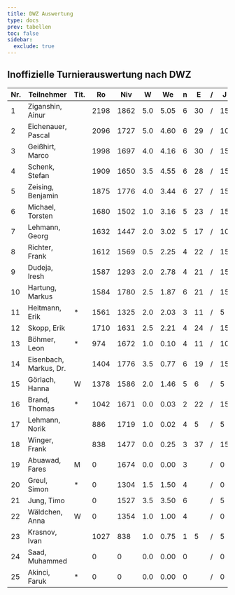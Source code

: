 ```yaml
---
title: DWZ Auswertung
type: docs
prev: tabellen
toc: false
sidebar:
  exclude: true
---
```


## Inoffizielle Turnierauswertung nach DWZ

| Nr. | Teilnehmer             | Tit. | Ro   | Niv  | W   | We   | n   | E   | /   | J   | Rh   | X   | Rn   | Diff. |
| --- | ---------------------- | ---- | ---- | ---- | --- | ---- | --- | --- | --- | --- | ---- | --- | ---- | ----- |
| 1   | Ziganshin, Ainur       |      | 2198 | 1862 | 5.0 | 5.05 | 6   | 30  | /   | 15  | 2135 |     | 2197 | -1    |
| 2   | Eichenauer, Pascal     |      | 2096 | 1727 | 5.0 | 4.60 | 6   | 29  | /   | 10  | 2000 |     | 2105 | 9     |
| 3   | Geißhirt, Marco        |      | 1998 | 1697 | 4.0 | 4.16 | 6   | 30  | /   | 15  | 1822 |     | 1995 | -3    |
| 4   | Schenk, Stefan         |      | 1909 | 1650 | 3.5 | 4.55 | 6   | 28  | /   | 15  | 1707 |     | 1885 | -24   |
| 5   | Zeising, Benjamin      |      | 1875 | 1776 | 4.0 | 3.44 | 6   | 27  | /   | 15  | 1901 |     | 1888 | 13    |
| 6   | Michael, Torsten       |      | 1680 | 1502 | 1.0 | 3.16 | 5   | 23  | /   | 15  | 1262 |     | 1619 | -61   |
| 7   | Lehmann, Georg         |      | 1632 | 1447 | 2.0 | 3.02 | 5   | 17  | /   | 10  | 1375 |     | 1595 | -37   |
| 8   | Richter, Frank         |      | 1612 | 1569 | 0.5 | 2.25 | 4   | 22  | /   | 15  | 1247 |     | 1559 | -53   |
| 9   | Dudeja, Iresh          |      | 1587 | 1293 | 2.0 | 2.78 | 4   | 21  | /   | 15  | 1293 |     | 1563 | -24   |
| 10  | Hartung, Markus        |      | 1584 | 1780 | 2.5 | 1.87 | 6   | 21  | /   | 15  | 1723 |     | 1602 | 18    |
| 11  | Heitmann, Erik         | \*   | 1561 | 1325 | 2.0 | 2.03 | 3   | 11  | /   | 5   | 1450 |     | 1560 | -1    |
| 12  | Skopp, Erik            |      | 1710 | 1631 | 2.5 | 2.21 | 4   | 24  | /   | 15  | 1726 |     | 1718 | 8     |
| 13  | Böhmer, Leon           | \*   | 974  | 1672 | 1.0 | 0.10 | 4   | 11  | /   | 10  | 1479 |     | 1022 | 48    |
| 14  | Eisenbach, Markus, Dr. |      | 1404 | 1776 | 3.5 | 0.77 | 6   | 19  | /   | 15  | 1833 |     | 1491 | 87    |
| 15  | Görlach, Hanna         | W    | 1378 | 1586 | 2.0 | 1.46 | 5   | 6   | /   | 5   | 1514 |     | 1417 | 39    |
| 16  | Brand, Thomas          | \*   | 1042 | 1671 | 0.0 | 0.03 | 2   | 22  | /   | 15  |      |     | 1041 | -1    |
| 17  | Lehmann, Norik         |      | 886  | 1719 | 1.0 | 0.02 | 4   | 5   | /   | 5   | 1526 |     | 973  | 87    |
| 18  | Winger, Frank          |      | 838  | 1477 | 0.0 | 0.25 | 3   | 37  | /   | 15  | 800  |     | 834  | -4    |
| 19  | Abuawad, Fares         | M    | 0    | 1674 | 0.0 | 0.00 | 3   |     | /   | 0   |      |     | 0    | 0     |
| 20  | Greul, Simon           | \*   | 0    | 1304 | 1.5 | 1.50 | 4   |     | /   | 0   |      |     | 0    | 0     |
| 21  | Jung, Timo             |      | 0    | 1527 | 3.5 | 3.50 | 6   |     | /   | 5   | 1723 |     | 1723 | 0     |
| 22  | Wäldchen, Anna         | W    | 0    | 1354 | 1.0 | 1.00 | 4   |     | /   | 0   |      |     | 0    | 0     |
| 23  | Krasnov, Ivan          |      | 1027 | 838  | 1.0 | 0.75 | 1   | 5   | /   | 5   |      |     | 1060 | 33    |
| 24  | Saad, Muhammed         |      | 0    | 0    | 0.0 | 0.00 | 0   |     | /   | 0   |      |     | 0    | 0     |
| 25  | Akinci, Faruk          | \*   | 0    | 0    | 0.0 | 0.00 | 0   |     | /   | 0   |      |     | 0    | 0     |
